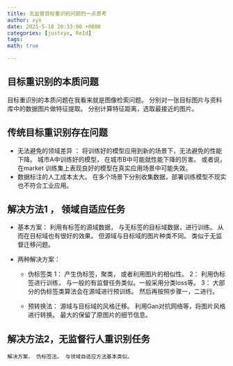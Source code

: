 ```yaml
---
title: 无监督目标重识别问题的一点思考
author: xyx
date: 2021-5-18 20:33:00 +0800
categories: [justxyx, ReId]
tags: 
math: true

---
```


## 目标重识别的本质问题
目标重识别的本质问题在我看来就是图像检索问题。 分别对一张目标图片与资料库中的数据图片做特征提取。 分别计算特征距离，选取最接近的图片。

## 传统目标重识别存在问题
- 无法避免的领域差异 ：
    将训练好的模型应用到新的场景下，无法避免的性能下降。
   城市A中训练好的模型， 在城市B中可能就性能下降的厉害。 或者说， 在market 训练集上表现良好的模型在真实应用场景中可能失效。
- 数据标注的人工成本太大。
   在多个场景下分别收集数据，部署训练模型不现实也不符合工业应用。

## 解决方法1 ， 领域自适应任务
- 基本方案： 
  利用有标签的源域数据， 与无标签的目标域数据，进行训练。 从而在目标域也有很好的效果。 但源域与目标域的图片种类不同。 类似于无监督迁移问题。

- 两种解决方案：
  - 伪标签类
    1： 产生伪标签，聚类， 或者利用图片的相似性。
    2： 利用伪标签进行训练， 与一般的有监督任务类似。一般采用分类loss等。
    3： 大部分的伪标签类算法会在源域进行预训练。 然后再按照步骤一，二进行。

  - 预转换法：
    源域与目标域的风格迁移。
    利用Gan对抗网络等，将图片风格进行转换。 最大的保留了原图片的细节信息。

## 解决方法2，无监督行人重识别任务
    解决方案， 伪标签法。 与领域自适应方法基本类似。

